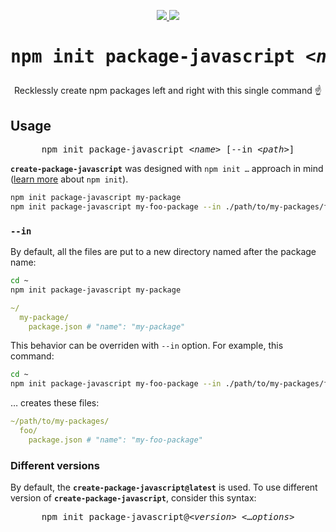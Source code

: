 <p align="center">

  <a href="https://github.com/parzh/create-package-javascript">
    <img src="https://badge.fury.io/gh/parzh%2Fcreate-package-javascript.svg">
  </a>

  <a href="https://www.npmjs.com/package/create-package-javascript">
    <img src="https://badge.fury.io/js/create-package-javascript.svg">
  </a>

</p>

<h1 align="center"><pre>npm init package-javascript <<i>name</i>></pre></h1>
<p align="center">Recklessly create npm packages left and right with this single command ☝</p>

## Usage

<pre align="center">
npm init package-javascript <<i>name</i>> [--in <<i>path</i>>]
</pre>

**`create-package-javascript`** was designed with <code>npm init &hellip;</code> approach in mind ([learn more](https://docs.npmjs.com/cli/init) about `npm init`).

```sh
npm init package-javascript my-package
npm init package-javascript my-foo-package --in ./path/to/my-packages/foo
```

### `--in`

By default, all the files are put to a new directory named after the package name:

```sh
cd ~
npm init package-javascript my-package
```

```yml
~/
  my-package/
    package.json # "name": "my-package"
```

This behavior can be overriden with `--in` option. For example, this command:

```sh
cd ~
npm init package-javascript my-foo-package --in ./path/to/my-packages/foo
```

&hellip; creates these files:

```yml
~/path/to/my-packages/
  foo/
    package.json # "name": "my-foo-package"
```

### Different versions

By default, the **`create-package-javascript@latest`** is used. To use different version of **`create-package-javascript`**, consider this syntax:

<pre align="center">
npm init package-javascript@<<i>version</i>> <&hellip;<i>options</i>>
</pre>
